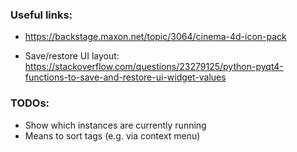 ### Useful links:
* https://backstage.maxon.net/topic/3064/cinema-4d-icon-pack

* Save/restore UI layout: https://stackoverflow.com/questions/23279125/python-pyqt4-functions-to-save-and-restore-ui-widget-values

### TODOs:
* Show which instances are currently running
* Means to sort tags (e.g. via context menu)